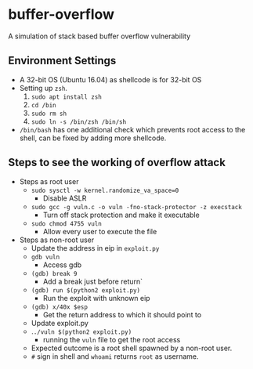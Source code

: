 # buffer-overflow
A simulation of stack based buffer overflow vulnerability

## Environment Settings
- A 32-bit OS (Ubuntu 16.04) as shellcode is for 32-bit OS
- Setting up `zsh`.
    1. `sudo apt install zsh`
    2. `cd /bin`
    3. `sudo rm sh`
    4. `sudo ln -s /bin/zsh /bin/sh`
- `/bin/bash` has one additional check which prevents root access to the shell, can be fixed by adding more shellcode.

## Steps to see the working of overflow attack
- Steps as root user
    - `sudo sysctl -w kernel.randomize_va_space=0`
        - Disable ASLR
    - `sudo gcc -g vuln.c -o vuln -fno-stack-protector -z execstack`
        - Turn off stack protection and make it executable
    - `sudo chmod 4755 vuln`
        - Allow every user to execute the file
- Steps as non-root user
    - Update the address in eip in `exploit.py`
    - `gdb vuln`
        - Access gdb
    - `(gdb) break 9`
        - Add a break just before return`
    - `(gdb) run $(python2 exploit.py)`
        - Run the exploit with unknown eip
    - `(gdb) x/40x $esp`
        - Get the return address to which it should point to
    - Update exploit.py
    - .`./vuln $(python2 exploit.py)`
        - running the `vuln` file to get the root access
    - Expected outcome is a root shell spawned by a non-root user.
    - `#` sign in shell and `whoami` returns `root` as username.
